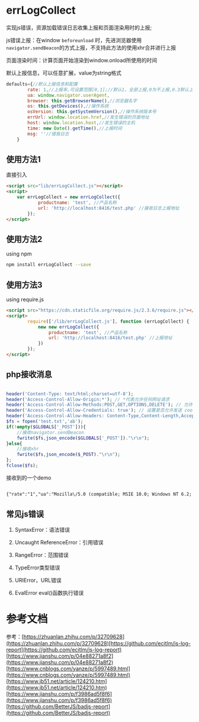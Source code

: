 # errLogCollect

实现js错误，资源加载错误日志收集上报和页面渲染用时的上报;

js错误上报：在window `beforeunload` 时，先进浏览器使用`navigator.sendBeacon`的方式上报，不支持此方法的使用xhr合并进行上报

页面渲染时间：计算页面开始渲染到window.onload所使用的时间

默认上报信息，可以任意扩展，value为string格式

```Javascript
defaults={//默认上报信息和配置
        rate: 1,//上报率,可设置范围[0,1];//默认1，全部上报,0为不上报,0.3默认上报30%
        ua: window.navigator.userAgent,
        browser: this.getBrowserName(),//浏览器名字
        os: this.getDevices(),//操作系统
        osVersion: this.getSystemVersion(),//操作系统版本号
        errUrl: window.location.href,//发生错误的页面地址
        host: window.location.host,//发生错误的主机
        time: new Date().getTime(),//上报时间
        msg: ''//错我日志
    }
```

## 使用方法1

直接引入

```html
<script src="lib/errLogCollect.js"></script>
<script>
    var errLogCollect = new errLogCollect({
            productname: 'test', //产品名称
            url: 'http://localhost:8416/test.php' //接收日志上报地址
        });
</script>
```

## 使用方法2

using npm

```bash
npm install errLogCollect --save
```

## 使用方法3

using require.js

```html
<script src="https://cdn.staticfile.org/require.js/2.3.6/require.js"></script>
<script>
        require(['/lib/errLogCollect.js'], function (errLogCollect) {
            new new errLogCollect({
                productname: 'test', //产品名称
                url: 'http://localhost:8416/test.php' //上报地址
            })
        });
</script>
```

## php接收消息

```php

header('Content-Type: text/html;charset=utf-8');
header('Access-Control-Allow-Origin:*'); // *代表允许任何网址请求
header('Access-Control-Allow-Methods:POST,GET,OPTIONS,DELETE'); // 允许请求的类型
header('Access-Control-Allow-Credentials: true'); // 设置是否允许发送 cookies
header('Access-Control-Allow-Headers: Content-Type,Content-Length,Accept-Encoding,X-Requested-with, Origin');
$fs = fopen('test.txt','ab');
if(!empty($GLOBALS['_POST'])){
    //接收navigator.sendBeacon
    fwrite($fs,json_encode($GLOBALS['_POST'])."\r\n");
}else{
    //接收xhr
    fwrite($fs,json_encode($_POST)."\r\n");
};
fclose($fs);

```

接收到的一个demo

```html

{"rate":"1","ua":"Mozilla\/5.0 (compatible; MSIE 10.0; Windows NT 6.2; Trident\/6.0)","browser":"IE","os":"PC","osVersion":"other","errUrl":"http:\/\/localhost:3134\/test.html","host":"localhost:3134","time":"1591370987789","msg":"[{\"type\":\"resourceError\",\"jsErrorType\":\"script\",\"message\":\"<script src='test.js'><\/script>\",\"col\":\"0\",\"line\":\"0\",\"filename\":\"http:\/\/localhost:3134\/test.js\"}]|[{\"type\":\"resourceError\",\"jsErrorType\":\"img\",\"message\":\"<img alt='' src='\/images\/jj.jpg'>\",\"col\":\"0\",\"line\":\"0\",\"filename\":\"http:\/\/localhost:3134\/images\/jj.jpg\"}]|[{\"type\":\"resourceError\",\"jsErrorType\":\"script\",\"message\":\"<script src='\/ss.js'><\/script>\",\"col\":\"0\",\"line\":\"0\",\"filename\":\"http:\/\/localhost:3134\/ss.js\"}]|[{\"type\":\"runtimeErrors\",\"jsErrorType\":\"\u8bed\u6cd5\u9519\u8bef\",\"message\":\"\u8bed\u6cd5\u9519\u8bef\",\"col\":\"0\",\"line\":\"0\",\"filename\":\"http:\/\/localhost:3134\/test.html\"}]|[{\"type\":\"runtimeErrors\",\"jsErrorType\":\"\u201cgg\u201d\u672a\u5b9a\u4e49\",\"message\":\"\u201cgg\u201d\u672a\u5b9a\u4e49\",\"col\":\"0\",\"line\":\"0\",\"filename\":\"http:\/\/localhost:3134\/test.html\"}]","productname":"test","url":"http:\/\/localhost:8416\/test.php","renderTime":"120","v":"07281922533463457"}`

```
## 常见js错误

1. SyntaxError：语法错误

2. Uncaught ReferenceError：引用错误

3. RangeError：范围错误

4. TypeError类型错误

5. URIError，URL错误

6. EvalError eval()函数执行错误


# 参考文档

参考：[https://zhuanlan.zhihu.com/p/32709628](https://zhuanlan.zhihu.com/p/32709628)[https://github.com/ecitlm/js-log-report](https://github.com/ecitlm/js-log-report)[https://www.jianshu.com/p/04e88271a8f2](https://www.jianshu.com/p/04e88271a8f2)[https://www.cnblogs.com/yanze/p/5997489.html](https://www.cnblogs.com/yanze/p/5997489.html)[https://www.jb51.net/article/124210.htm](https://www.jb51.net/article/124210.htm)[https://www.jianshu.com/p/f3986ad5f8f6](https://www.jianshu.com/p/f3986ad5f8f6)[https://github.com/BetterJS/badjs-report](https://github.com/BetterJS/badjs-report)
